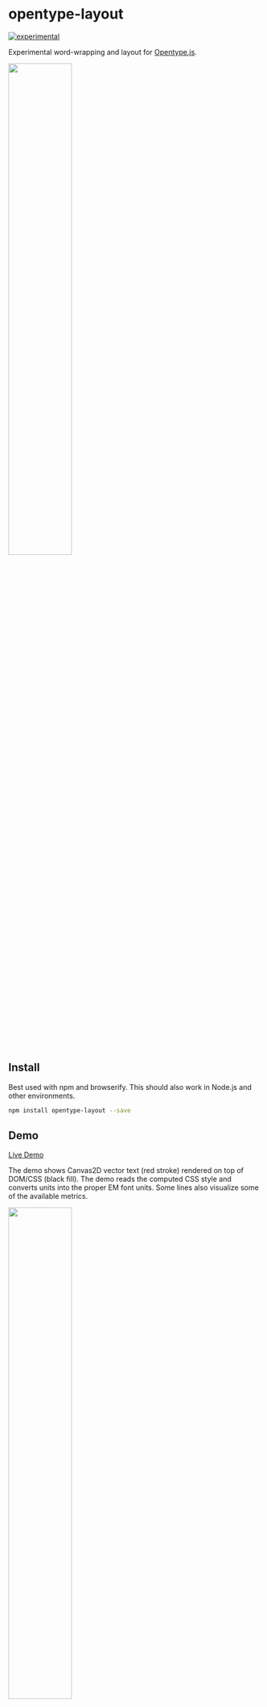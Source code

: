 # opentype-layout

[![experimental](http://badges.github.io/stability-badges/dist/experimental.svg)](http://github.com/badges/stability-badges)

Experimental word-wrapping and layout for [Opentype.js](https://github.com/nodebox/opentype.js).

<img src="http://i.imgur.com/Sq3WFJX.png" width="50%" />

## Install

Best used with npm and browserify. This should also work in Node.js and other environments.

```sh
npm install opentype-layout --save
```

## Demo

[Live Demo](https://jam3.github.io/opentype-layout/)

The demo shows Canvas2D vector text (red stroke) rendered on top of DOM/CSS (black fill). The demo reads the computed CSS style and converts units into the proper EM font units. Some lines also visualize some of the available metrics.

[<img src="http://i.imgur.com/ThVDUtX.png" width="50%" />](https://jam3.github.io/opentype-layout/)

## Example

See the [demo](./demo) folder for a complete example.

```js
var opentype = require('opentype.js');
var computeLayout = require('opentype-layout');

opentype.load('Font.ttf', function (err, font) {
  if (err) throw err;

  var fontSizePx = 72;
  var text = 'Hello\nWorld! This box should start word-wrapping!'
  var scale = 1 / font.unitsPerEm * fontSizePx;

  // Layout some text - notice everything is in em units!
  var result = computeLayout(font, text, {
    lineHeight: 2.5 * font.unitsPerEm, // '2.5em' in font units
    width: 500 / scale // '500px' in font units
  });

  // Array of characters after layout
  console.log(result.glyphs);

  // Computed height after word-wrap
  console.log(result.height);
});
```

## Usage

#### `layout = computeLayout(font, text, [opt])`

Computes a new layout from the given Opentype.js `Font` interface and a `text` string.

All units should be in raw font units in the EM square, assuming a lower-left origin. For example, a `lineHeight` of `'2em'` should be passed as `2 * font.unitsPerEm`. It is up to the user to scale the results to a pixel/point size after the fact.

Options:

- `width` the width of the box in font units, will cause word-wrapping (default `Infinity`)
- `align` string alignment of the text within its `width` (default `'left'`)
- `letterSpacing` the additional letter spacing in font units (default 0)
- `lineHeight` the line height in font units as per CSS spec, default `1.175 * font.unitsPerEm` to match browsers
- `start` the starting character index into `text` to layout, default 0
- `end` the ending index into `text` to layout (exclusive), default `text.length`
- `mode` can be 'pre' (maintain spacing), or 'nowrap' (collapse whitespace but only break on newline characters), otherwise defaults to normal word-wrap behaviour

See [word-wrapper](https://www.npmjs.com/package/word-wrapper) for details on how word wrapping is computed.

## Metrics

The returned object has the following metrics.

#### `layout.glyphs`

This provides an array of characters after layout, useful for rendering. Each element in the array has the following properties:

```js
{
  position: [ x, y ],
  data: { ... Opentype.js Glyph object ... },
  index: charIndex,
  row: lineIndex,
  column: columnInLineIndex
}
```

The position is in raw font units.

#### `layout.baseline`

This is the value from pen origin to the baseline of the last line of text in the layout.

#### `layout.leading`

This is the `L` value in the [CSS line-height spec](https://www.w3.org/TR/CSS2/visudet.html#line-height). Divide this by two for the "half-leading", which tells you how far above the first ascender and below the last descender the text box extends to. 

#### `layout.lines`

This is an array of line objects with the following properties:

```js
{
  start: startCharIndex, // inclusive
  end: endCharIndex, // exclusive
  width: lineWidth // in font units
}
```

#### `layout.lineHeight`

This is the computed `lineHeight` in font units. If no `lineHeight` is specified in options, it will be equivalent to `1.175 * font.unitsPerEm`.

#### `layout.left`

This is the distance from the left of the text box to the widest line of text in the box. This is zero when `align` is left, but changes with other alignments.

#### `layout.right`

This is the distance from the right of the box to the widest line of text in the box. This is zero when `align` is right, but changes with other alignments.

#### `layout.width`

The width of the text box. If no `opt.width` is passed, this will equal `layout.maxLineWidth` (i.e. length of a single line of text). If `opt.width` is passed, this value should equal it.

#### `layout.height`

The height of the text box, including the half leadings above the first ascender and below the last descender.

#### `layout.maxLineWidth`

This is the maximum line width in all lines. This can be used to determine the "real" width of the text box after word wrap, instead of the `layout.width` which may be larger.

## TODOs

This module is not yet finished — below are some areas that need improvement. PRs welcome.

- `'center'` and `'right'` alignment do not match exactly with DOM/CSS
- Tab characters are not yet handled
- Undefined characters are not yet handled gracefully
- Word wrap algorithm is naïve and does not always match DOM/CSS
- Mainly suited for Latin left-to-right text, does not handle CTL

## License

MIT, see [LICENSE.md](http://github.com/Jam3/opentype-layout/blob/master/LICENSE.md) for details.
